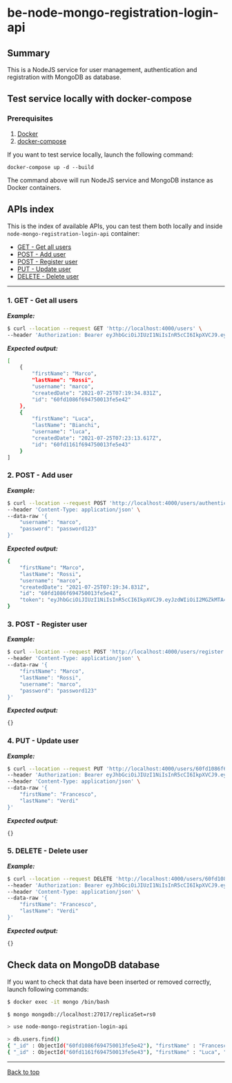 # be-node-mongo-registration-login-api

## Summary

This is a NodeJS service for user management, authentication and registration with MongoDB as database.

## Test service locally with docker-compose

### Prerequisites
1. [Docker](https://docs.docker.com/get-docker/)
2. [docker-compose](https://docs.docker.com/compose/install/)

If you want to test service locally, launch the following command:

```
docker-compose up -d --build
```

The command above will run NodeJS service and MongoDB instance as Docker containers.

## APIs index

This is the index of available APIs, you can test them both locally and inside `node-mongo-registration-login-api` container:

* [GET - Get all users](#1-get---get-all-users)
* [POST - Add user](#2-post---add-user)
* [POST - Register user](#3-post---register-user)
* [PUT - Update user](#4-put---update-user)
* [DELETE - Delete user](#4-delete---delete-user)
--------

### 1. GET - Get all users



***Example:***

```bash
$ curl --location --request GET 'http://localhost:4000/users' \
--header 'Authorization: Bearer eyJhbGciOiJIUzI1NiIsInR5cCI6IkpXVCJ9.eyJzdWIiOiI2MGZkMTA4NmY2OTQ3NTAwMTNmZTVlNDIiLCJpYXQiOjE2MjcxOTc2MDYsImV4cCI6MTYyNzgwMjQwNn0.p0duTQTanZpYTuaMc1CJwEP8g7riEM9cJbIHazFdWRI'
```

***Expected output:***

```bash
[
    {
        "firstName": "Marco",
        "lastName": "Rossi",
        "username": "marco",
        "createdDate": "2021-07-25T07:19:34.831Z",
        "id": "60fd1086f694750013fe5e42"
    },
    {
        "firstName": "Luca",
        "lastName": "Bianchi",
        "username": "luca",
        "createdDate": "2021-07-25T07:23:13.617Z",
        "id": "60fd1161f694750013fe5e43"
    }
]
```



### 2. POST - Add user



***Example:***

```bash
$ curl --location --request POST 'http://localhost:4000/users/authenticate' \
--header 'Content-Type: application/json' \
--data-raw '{
    "username": "marco",
    "password": "password123"
}'
```

***Expected output:***

```bash
{
    "firstName": "Marco",
    "lastName": "Rossi",
    "username": "marco",
    "createdDate": "2021-07-25T07:19:34.831Z",
    "id": "60fd1086f694750013fe5e42",
    "token": "eyJhbGciOiJIUzI1NiIsInR5cCI6IkpXVCJ9.eyJzdWIiOiI2MGZkMTA4NmY2OTQ3NTAwMTNmZTVlNDIiLCJpYXQiOjE2MjcxOTc2MDYsImV4cCI6MTYyNzgwMjQwNn0.p0duTQTanZpYTuaMc1CJwEP8g7riEM9cJbIHazFdWRI"
}
```



### 3. POST - Register user



***Example:***

```bash
$ curl --location --request POST 'http://localhost:4000/users/register' \
--header 'Content-Type: application/json' \
--data-raw '{
    "firstName": "Marco",
    "lastName": "Rossi",
    "username": "marco",
    "password": "password123"
}'
```

***Expected output:***

```bash
{}
```



### 4. PUT - Update user



***Example:***

```bash
$ curl --location --request PUT 'http://localhost:4000/users/60fd1086f694750013fe5e42' \
--header 'Authorization: Bearer eyJhbGciOiJIUzI1NiIsInR5cCI6IkpXVCJ9.eyJzdWIiOiI2MGZkMTA4NmY2OTQ3NTAwMTNmZTVlNDIiLCJpYXQiOjE2MjcxOTc2MDYsImV4cCI6MTYyNzgwMjQwNn0.p0duTQTanZpYTuaMc1CJwEP8g7riEM9cJbIHazFdWRI' \
--header 'Content-Type: application/json' \
--data-raw '{
    "firstName": "Francesco",
    "lastName": "Verdi"
}'
```

***Expected output:***

```bash
{}
```


### 5. DELETE - Delete user



***Example:***

```bash
$ curl --location --request DELETE 'http://localhost:4000/users/60fd1086f694750013fe5e42' \
--header 'Authorization: Bearer eyJhbGciOiJIUzI1NiIsInR5cCI6IkpXVCJ9.eyJzdWIiOiI2MGZkMTA4NmY2OTQ3NTAwMTNmZTVlNDIiLCJpYXQiOjE2MjcxOTc2MDYsImV4cCI6MTYyNzgwMjQwNn0.p0duTQTanZpYTuaMc1CJwEP8g7riEM9cJbIHazFdWRI' \
--header 'Content-Type: application/json' \
--data-raw '{
    "firstName": "Francesco",
    "lastName": "Verdi"
}'
```

***Expected output:***

```bash
{}
```


## Check data on MongoDB database

If you want to check that data have been inserted or removed correctly, launch following commands:

```bash
$ docker exec -it mongo /bin/bash

$ mongo mongodb://localhost:27017/replicaSet=rs0

> use node-mongo-registration-login-api

> db.users.find()
{ "_id" : ObjectId("60fd1086f694750013fe5e42"), "firstName" : "Francesco", "lastName" : "Verdi", "username" : "marco", "createdDate" : ISODate("2021-07-25T07:19:34.831Z"), "hash" : "$2a$10$choSzHV5uj4RGO7vdvZlCO2pfrAYzyjJcZ5UB.ObwaRCN9aDwIPqy", "__v" : 0 }
{ "_id" : ObjectId("60fd1161f694750013fe5e43"), "firstName" : "Luca", "lastName" : "Bianchi", "username" : "luca", "createdDate" : ISODate("2021-07-25T07:23:13.617Z"), "hash" : "$2a$10$j7Q.8v13P7LyCxM5i5UBceMH23aBQSppgDDyMV6oeBQU/BbxUxawq", "__v" : 0 }
```



---
[Back to top](#be-node-mongo-registration-login-api)